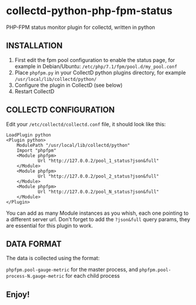 # collectd-python-php-fpm-status

PHP-FPM status monitor plugin for collectd, written in python

## INSTALLATION

1.  First edit the fpm pool configuration to enable the status page, for example in Debian/Ubuntu: `/etc/php/7.1/fpm/pool.d/my_pool.conf`
2.  Place `phpfpm.py` in your CollectD python plugins directory, for example `/usr/local/lib/collectd/python/`
3.  Configure the plugin in CollectD (see below)
4.  Restart CollectD

## COLLECTD CONFIGURATION

Edit your `/etc/collectd/collectd.conf` file, it should look like this:

    LoadPlugin python
    <Plugin python>
        ModulePath "/usr/local/lib/collectd/python"
        Import "phpfpm"
        <Module phpfpm>
                Url "http://127.0.0.2/pool_1_status?json&full"
        </Module>
        <Module phpfpm>
                Url "http://127.0.0.2/pool_2_status?json&full"
        </Module>
        <Module phpfpm>
                Url "http://127.0.0.2/pool_N_status?json&full"
        </Module>
    </Plugin>

You can add as many Module instances as you whish, each one pointing to a different server url.
Don't forget to add the `?json&full` query params, they are essential for this plugin to work.

## DATA FORMAT

The data is collected using the format:

`phpfpm.pool-gauge-metric` for the master process, and
`phpfpm.pool-process-N.gauge-metric` for each child process

## Enjoy!
